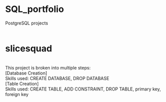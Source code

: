 # SQL_portfolio
PostgreSQL projects
<br>
<br>
# slicesquad
<br>
This project is broken into multiple steps:
<br>
[Database Creation]
<br>
Skills used: CREATE DATABASE, DROP DATABASE
<br>
[Table Creation]
<br>
Skills used: CREATE TABLE, ADD CONSTRAINT, DROP TABLE, primary key, foreign key
